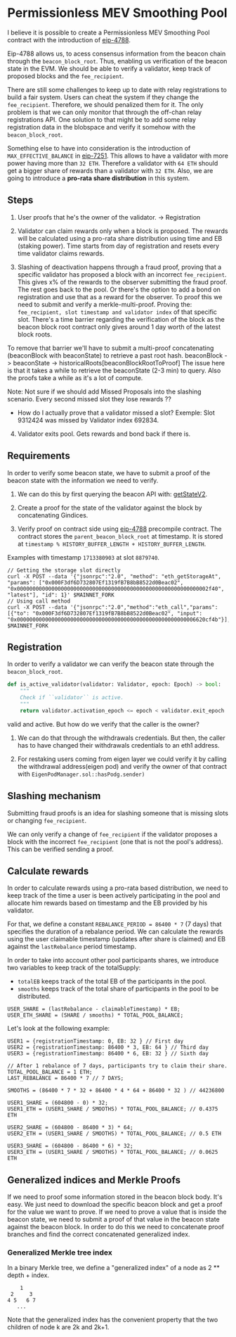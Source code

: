 # Permissionless MEV Smoothing Pool

I believe it is possible to create a Permissionless MEV Smoothing Pool contract
with the introduction of [eip-4788](https://eips.ethereum.org/EIPS/eip-4788).

Eip-4788 allows us, to acess consensus information from the beacon chain through
the `beacon_block_root`. Thus, enabling us verification of the beacon state in the
EVM. We should be able to verify a validator, keep track of proposed blocks and 
the `fee_recipient`.  

There are still some challenges to keep up to date with relay registrations to 
build a fair system. Users can cheat the system if they change the `fee_recipient`.
Therefore, we should penalized them for it. The only problem is that we can only 
monitor that through the off-chan relay registrations API. One solution to that 
might be to add some relay registration data in the blobspace and verify it somehow
with the `beacon_block_root`.

Something else to have into consideration is the introduction of `MAX_EFFECTIVE_BALANCE` 
in [eip-7251](https://eips.ethereum.org/EIPS/eip-7251). This allows to have a validator
with more power having more than `32 ETH`. Therefore a validator with `64 ETH` 
should get a bigger share of rewards than a validator with `32 ETH`. Also, we are 
going to introduce a **pro-rata share distribution** in this system. 

## Steps 
1. User proofs that he's the owner of the validator. -> Registration 

2. Validator can claim rewards only when a block is proposed. The rewards will be 
calculated using a pro-rata share distribution using time and EB (staking power). 
Time starts from day of registration and resets every time validator claims rewards. 

3. Slashing of deactivation happens through a fraud proof, proving that a specific
validator has proposed a block with an incorrect `fee_recipient`. This gives x%
of the rewards to the observer submitting the fraud proof. The rest goes back to 
the pool. Or there's the option to add a bond on registration and use that as a 
reward for the observer. 
To proof this we need to submit and verify a merkle-multi-proof. Proving the: 
`fee_recipient, slot timestamp and validator index` of that specific slot. There's a time 
barrier regarding the verification of the block as the beacon block root contract
only gives around 1 day worth of the latest block roots. 

To remove that barrier we'll have to submit a multi-proof concatenating (beaconBlock with beaconState) to retrieve
a past root hash. beaconBlock -> beaconState -> historicalRoots[beaconBlockRootToProof]
The issue here is that it takes a while to retrieve the beaconState (2-3 min) to 
query. Also the proofs take a while as it's a lot of compute. 

Note: Not sure if we should add Missed Proposals into the slashing scenario. Every
second missed slot they lose rewards ?? 
* How do I actually prove that a validator missed a slot?
Exemple: Slot 9312424 was missed by Validator index 692834. 

4. Validator exits pool. Gets rewards and bond back if there is.

## Requirements 
In order to verify some beacon state, we have to  submit a proof of the beacon 
state with the information we need to verify. 

1. We can do this by first querying the beacon API with: [getStateV2](https://ethereum.github.io/beacon-APIs/#/Debug/getStateV2).

2. Create a proof for the state of the validator against the block by concatenating
Gindices.

3. Verify proof on contract side using [eip-4788](https://eips.ethereum.org/EIPS/eip-4788)
precompile contract. The contract stores the `parent_beacon_block_root` at timestamp.
It is stored at `timestamp % HISTORY_BUFFER_LENGTH + HISTORY_BUFFER_LENGTH`.

Examples with timestamp `1713380903` at slot `8879740`.
```
// Getting the storage slot directly
curl -X POST --data '{"jsonrpc":"2.0", "method": "eth_getStorageAt", "params": ["0x000F3df6D732807Ef1319fB7B8bB8522d0Beac02", "0x0000000000000000000000000000000000000000000000000000000000002f40", "latest"], "id": 1}' $MAINNET_FORK
// Using call method
curl -X POST --data '{"jsonrpc":"2.0","method":"eth_call","params":[{"to": "0x000F3df6D732807Ef1319fB7B8bB8522d0Beac02", "input": "0x000000000000000000000000000000000000000000000000000000006620cf4b"}],"id":1}' $MAINNET_FORK
```

## Registration
In order to verify a validator we can verify the beacon state through the `beacon_block_root`.
```python
def is_active_validator(validator: Validator, epoch: Epoch) -> bool:
    """
    Check if ``validator`` is active.
    """
    return validator.activation_epoch <= epoch < validator.exit_epoch
```

valid and active. But how do we verify that the caller is the owner? 

1. We can do that through the withdrawals credentials. But then, the caller has
to have changed their withdrawals credentials to an eth1 address. 

2. For restaking users coming from eigen layer we could verify it by calling 
the withdrawal address(eigen  pod) and verify the owner of that contract with 
`EigenPodManager.sol::hasPodg.sender)`

## Slashing mechanism
Submitting fraud proofs is an idea for slashing someone that is missing slots or 
changing `fee_recipient`.

We can only verify a change of `fee_recipient` if the validator proposes a block
with the incorrect `fee_recipient` (one that is not the pool's address). This 
can be verified sending a proof. 



## Calculate rewards 

In order to calculate rewards using a pro-rata based distribution, we need to 
keep track of the time a user is been actively participating in the pool and 
allocate him rewards based on timestamp and the EB provided by his validator. 

For that, we define a constant `REBALANCE_PERIOD = 86400 * 7` (7 days) that specifies 
the duration of a rebalance period. We can calculate the rewards using 
the user claimable timestamp (updates after share is claimed) and EB against the 
`lastRebalance` period timestamp. 

In order to take into account other pool participants shares, we introduce two 
variables to keep track of the totalSupply: 
* `totalEB` keeps track of the total EB of the participants in the pool.
* `smooths` keeps track of the total share of participants in the pool to be distributed.

```
USER_SHARE = (lastRebalance - claimableTimestamp) * EB;
USER_ETH_SHARE = (SHARE / smooths) * TOTAL_POOL_BALANCE;
```

Let's look at the following example:
```
USER1 = {registrationTimestamp: 0, EB: 32 } // First day
USER2 = {registrationTimestamp: 86400 * 3, EB: 64 } // Third day
USER3 = {registrationTimestamp: 86400 * 6, EB: 32 } // Sixth day

// After 1 rebalance of 7 days, participants try to claim their share.
TOTAL_POOL_BALANCE = 1 ETH;
LAST_REBALANCE = 86400 * 7 // 7 DAYS;

SMOOTHS = (86400 * 7 * 32 + 86400 * 4 * 64 + 86400 * 32 ) // 44236800

USER1_SHARE = (604800 - 0) * 32;
USER1_ETH = (USER1_SHARE / SMOOTHS) * TOTAL_POOL_BALANCE; // 0.4375 ETH

USER2_SHARE = (604800 - 86400 * 3) * 64;
USER2_ETH = (USER1_SHARE / SMOOTHS) * TOTAL_POOL_BALANCE; // 0.5 ETH

USER3_SHARE = (604800 - 86400 * 6) * 32;
USER3_ETH = (USER1_SHARE / SMOOTHS) * TOTAL_POOL_BALANCE; // 0.0625 ETH
```

## Generalized indices and Merkle Proofs

If we need to proof some information stored in the beacon block body. It's easy.
We just need to download the specific beacon block and get a proof for the value 
we want to prove. If we need to prove a value that is inside the beacon state, 
we need to submit a proof of that value in the beacon state against the beacon 
block. In order to do this we need to concatenate proof branches and find the correct
concatenated generalized index. 

### Generalized Merkle tree index 
In a binary Merkle tree, we define a "generalized index" of a node as 2 ** depth + index.
```
    1
 2     3
4 5   6 7
   ...
```
Note that the generalized index has the convenient property that the two children 
of node k are 2k and 2k+1.


